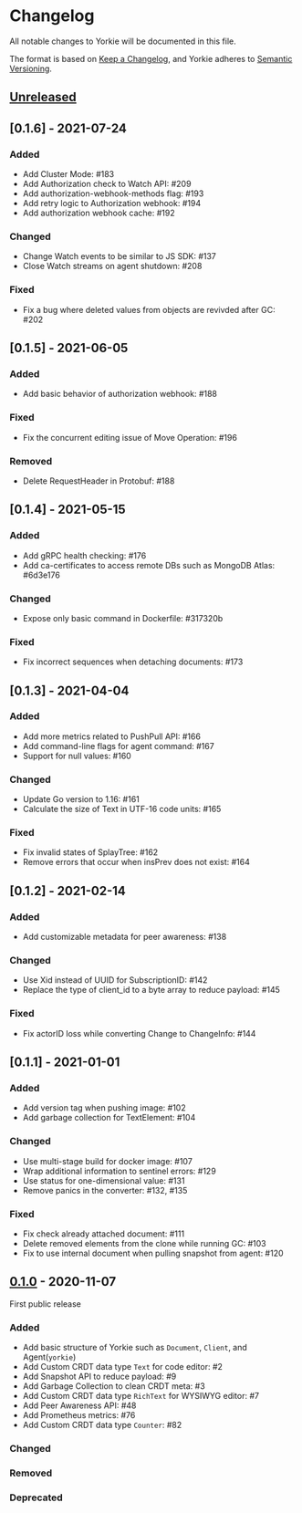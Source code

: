 # Changelog

All notable changes to Yorkie will be documented in this file.

The format is based on [Keep a Changelog](https://keepachangelog.com/en/1.0.0/),
and Yorkie adheres to [Semantic Versioning](https://semver.org/spec/v2.0.0.html).

## [Unreleased]

## [0.1.6] - 2021-07-24

### Added
- Add Cluster Mode: #183
- Add Authorization check to Watch API: #209
- Add authorization-webhook-methods flag: #193
- Add retry logic to Authorization webhook: #194
- Add authorization webhook cache: #192

### Changed
- Change Watch events to be similar to JS SDK: #137
- Close Watch streams on agent shutdown: #208

### Fixed
- Fix a bug where deleted values from objects are revivded after GC: #202

## [0.1.5] - 2021-06-05

### Added
- Add basic behavior of authorization webhook: #188

### Fixed
- Fix the concurrent editing issue of Move Operation: #196

### Removed
- Delete RequestHeader in Protobuf: #188

## [0.1.4] - 2021-05-15

### Added
- Add gRPC health checking: #176
- Add ca-certificates to access remote DBs such as MongoDB Atlas: #6d3e176

### Changed
- Expose only basic command in Dockerfile: #317320b

### Fixed
- Fix incorrect sequences when detaching documents: #173

## [0.1.3] - 2021-04-04

### Added
- Add more metrics related to PushPull API: #166
- Add command-line flags for agent command: #167
- Support for null values: #160

### Changed
- Update Go version to 1.16: #161
- Calculate the size of Text in UTF-16 code units: #165
 
### Fixed
- Fix invalid states of SplayTree: #162
- Remove errors that occur when insPrev does not exist: #164

## [0.1.2] - 2021-02-14

### Added
- Add customizable metadata for peer awareness: #138

### Changed
- Use Xid instead of UUID for SubscriptionID: #142
- Replace the type of client_id to a byte array to reduce payload: #145
 
### Fixed
- Fix actorID loss while converting Change to ChangeInfo: #144

## [0.1.1] - 2021-01-01

### Added
 - Add version tag when pushing image: #102
 - Add garbage collection for TextElement: #104

### Changed
 - Use multi-stage build for docker image: #107
 - Wrap additional information to sentinel errors: #129
 - Use status for one-dimensional value: #131
 - Remove panics in the converter: #132, #135
 
### Fixed
 - Fix check already attached document: #111
 - Delete removed elements from the clone while running GC: #103
 - Fix to use internal document when pulling snapshot from agent: #120

## [0.1.0] - 2020-11-07

First public release

### Added
 - Add basic structure of Yorkie such as `Document`, `Client`, and Agent(`yorkie`)
 - Add Custom CRDT data type `Text` for code editor: #2
 - Add Snapshot API to reduce payload: #9
 - Add Garbage Collection to clean CRDT meta: #3
 - Add Custom CRDT data type `RichText` for WYSIWYG editor: #7
 - Add Peer Awareness API: #48
 - Add Prometheus metrics: #76
 - Add Custom CRDT data type `Counter`: #82

### Changed

### Removed
 
### Deprecated

[Unreleased]: https://github.com/yorkie-team/yorkie/compare/v0.1.0...HEAD
[0.1.0]: https://github.com/yorkie-team/yorkie/releases/tag/v0.1.0# 
